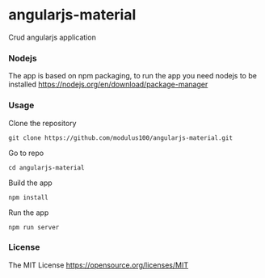 # angularjs-material

Crud angularjs application


### Nodejs
The app is based on npm packaging, to run the app you need nodejs to be installed
 https://nodejs.org/en/download/package-manager

### Usage

Clone the repository

```
git clone https://github.com/modulus100/angularjs-material.git
```
Go to repo
```
cd angularjs-material
```
Build the app
```
npm install
```

Run the app
```
npm run server
```


 ### License

 The MIT License https://opensource.org/licenses/MIT